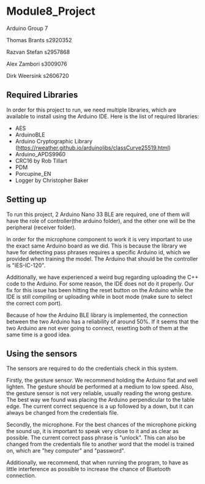 # Module8_Project

Arduino Group 7

Thomas Brants s2920352

Razvan Stefan s2957868

Alex Zambori s3009076

Dirk Weersink s2606720

## Required Libraries

In order for this project to run, we need multiple libraries, which are available to install using the Arduino IDE. Here is the list of required libraries:

-   AES
-   ArduinoBLE
-   Arduino Cryptographic Library (<https://rweather.github.io/arduinolibs/classCurve25519.html>)
-   Arduino_APDS9960
-   CRC16 by Rob Tillart
-   PDM
-   Porcupine_EN
-   Logger by Christopher Baker

## Setting up

To run this project, 2 Arduino Nano 33 BLE are required, one of them will have the role of controller(the arduino folder), and the other one will be the peripheral (receiver folder).

In order for the microphone component to work it is very important to use the exact same Arduino board as we did. This is because the library we have for detecting pass phrases requires a specific Arduino id, which we provided when training the model. The Arduino that should be the controller is "IES-IC-120".

Additionally, we have experienced a weird bug regarding uploading the C++ code to the Arduino. For some reason, the IDE does not do it properly. Our fix for this issue has been hitting the reset button on the Arduino while the IDE is still compiling or uploading while in boot mode (make sure to select the correct com port).

Because of how the Arduino BLE library is implemented, the connection between the two Arduino has a reliability of around 50%. If it seems that the two Arduino are not ever going to connect, resetting both of them at the same time is a good idea.

## Using the sensors

The sensors are required to do the credentials check in this system.

Firstly, the gesture sensor. We recommend holding the Arduino flat and well lighten. The gesture should be performed at a medium to low speed. Also, the gesture sensor is not very reliable, usually reading the wrong gesture. The best way we found was placing the Arduino perpendicular to the table edge. The current correct sequence is a up followed by a down, but it can always be changed from the credentials file.

Secondly, the microphone. For the best chances of the microphone picking the sound up, it is important to speak very close to it and as clear as possible. The current correct pass phrase is "unlock". This can also be changed from the credentials file to another word that the model is trained on, which are "hey computer" and "password".

Additionally, we recommend, that when running the program, to have as little interference as possible to increase the chance of Bluetooth connection.
